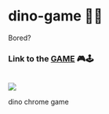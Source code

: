 # dino-game 🐱‍🐉
Bored? <br/> 
<h3>Link to the <a href="https://dino-game-xi.vercel.app/">GAME</a> 🎮🕹 </h3>
<br/>

<img src="https://user-images.githubusercontent.com/80003324/217603058-639cb3ca-5b85-4abe-b190-27ee568d22c6.png" />


dino chrome game
